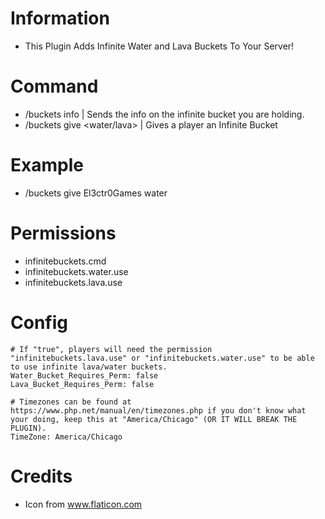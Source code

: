 # Information 
 - This Plugin Adds Infinite Water and Lava Buckets To Your Server!
# Command
- /buckets info | Sends the info on the infinite bucket you are holding.
- /buckets give <player> <water/lava> | Gives a player an Infinite Bucket
# Example
- /buckets give El3ctr0Games water
# Permissions
- infinitebuckets.cmd
 - infinitebuckets.water.use
- infinitebuckets.lava.use
# Config
```
# If "true", players will need the permission "infinitebuckets.lava.use" or "infinitebuckets.water.use" to be able to use infinite lava/water buckets.
Water_Bucket_Requires_Perm: false
Lava_Bucket_Requires_Perm: false

# Timezones can be found at https://www.php.net/manual/en/timezones.php if you don't know what your doing, keep this at "America/Chicago" (OR IT WILL BREAK THE PLUGIN).
TimeZone: America/Chicago
```
# Credits
- Icon from www.flaticon.com
